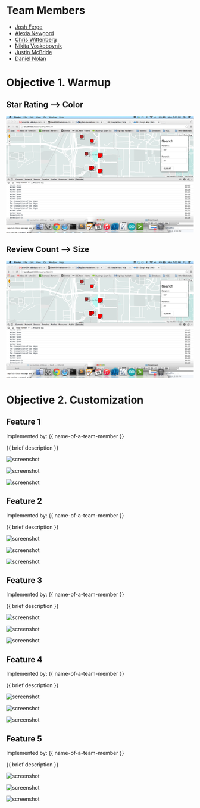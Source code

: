 # Team Members

* [Josh Ferge](www.github.com/JoshFerge) 
* [Alexia Newgord](www.github.com/alne4294)
* [Chris Wittenberg](www.github.com/cwitty1919)
* [Nikita Voskoboynik](www.github.com/nikitavoskoboynik)
* [Justin McBride](www.github.com/dare599z)
* [Daniel Nolan](www.github.com/dano8957)

# Objective 1. Warmup

## Star Rating --> Color

![screenshot](Part1.png)

## Review Count --> Size

![screenshot](Part1.png)

# Objective 2. Customization

## Feature 1

Implemented by: {{ name-of-a-team-member }}

{{ brief description }}

![screenshot](screenshot.png)

![screenshot](screenshot.png)

![screenshot](screenshot.png)

## Feature 2

Implemented by: {{ name-of-a-team-member }}

{{ brief description }}

![screenshot](screenshot.png)

![screenshot](screenshot.png)

![screenshot](screenshot.png)

## Feature 3

Implemented by: {{ name-of-a-team-member }}

{{ brief description }}

![screenshot](screenshot.png)

![screenshot](screenshot.png)

![screenshot](screenshot.png)

## Feature 4

Implemented by: {{ name-of-a-team-member }}

{{ brief description }}

![screenshot](screenshot.png)

![screenshot](screenshot.png)

![screenshot](screenshot.png)


## Feature 5

Implemented by: {{ name-of-a-team-member }}

{{ brief description }}

![screenshot](screenshot.png)

![screenshot](screenshot.png)

![screenshot](screenshot.png)


